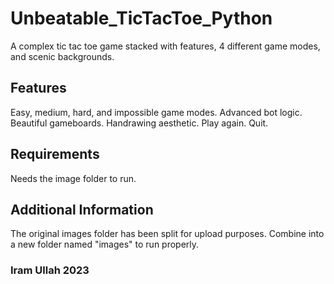 # Unbeatable_TicTacToe_Python
A complex tic tac toe game stacked with features, 4 different game modes, and scenic backgrounds.
## Features
Easy, medium, hard, and impossible game modes. 
Advanced bot logic. 
Beautiful gameboards. 
Handrawing aesthetic. 
Play again. 
Quit.
## Requirements
Needs the image folder to run.
## Additional Information
The original images folder has been split for upload purposes. 
Combine into a new folder named "images" to run properly.
### Iram Ullah 2023
